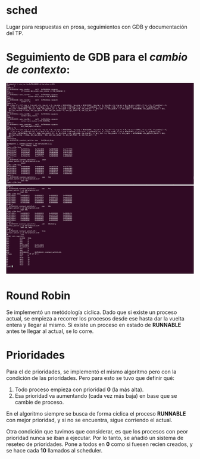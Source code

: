# sched

Lugar para respuestas en prosa, seguimientos con GDB y documentación del TP.

# Seguimiento de GDB para el *cambio de contexto*:

![context switch 1](<sched 1.png>)
![context switch 2](<sched 2.png>)

# Round Robin

Se implementó un metódología cíclica. Dado que si existe un proceso actual, se empieza a recorrer los procesos desde ese hasta dar la vuelta entera y llegar al mismo. Si existe un proceso en estado de **RUNNABLE** antes te llegar al actual, se lo corre.

# Prioridades

Para el de prioridades, se implementó el mismo algoritmo pero con la condición de las prioridades. Pero para esto se tuvo que definir qué:
1. Todo proceso empieza con prioridad **0** (la más alta).
2. Esa prioridad va aumentando (cada vez más baja) en base que se cambie de proceso.

En el algoritmo siempre se busca de forma cíclica el proceso **RUNNABLE** con mejor prioridad, y si no se encuentra, sigue corriendo el actual.

Otra condición que tuvimos que considerar, es que los procesos con peor prioridad nunca se iban a ejecutar. Por lo tanto, se añadió un sistema de reseteo de prioridades. Pone a todos en **0** como si fuesen recien creados, y se hace cada **10** llamados al scheduler.